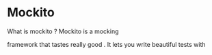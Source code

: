 # Mockito

What is  mockito ?
Mockito is a  mocking

 framework  that tastes really  good . It lets  you write beautiful tests  with 

